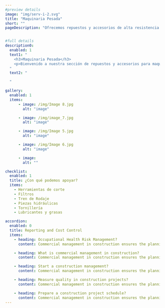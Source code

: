 ```yaml
---
#preview details
image: "img/serv-i-2.svg"
title: "Maquinaria Pesada"
short: ""
pageDescription: "Ofrecemos repuestos y accesorios de alta resistencia para maquinaria pesada. Desde herramientas de corte hasta lubricantes, mantenemos tus equipos en óptimo funcionamiento. ¡Garantizamos eficiencia y seguridad en cada pieza! Explora y mantén tu negocio en movimiento."


#full details
description0:
  enabled: 1
  text1: "
    <h3>Maquinaria Pesada</h3>
    <p>Bienvenido a nuestra sección de repuestos y accesorios para maquinaria pesada. Sabemos lo crucial que es mantener tus equipos en funcionamiento, por lo que ofrecemos una amplia gama de piezas y componentes de alta resistencia. Desde elementos de desgaste hasta componentes mecánicos, tenemos lo necesario para mantener tus máquinas trabajando de manera eficiente y segura. Nuestros repuestos están diseñados para soportar las condiciones más exigentes y prolongar la vida útil de tu maquinaria. Explora nuestra selección y confía en nosotros para mantener tu negocio en movimiento</p>
  "
  text2: "

  "

gallery: 
  enabled: 1
  items:
      - image: /img/Image 8.jpg
        alt: "image"

      - image: /img/image_7.jpg
        alt: "image"

      - image: /img/Image 5.jpg
        alt: "image"

      - image: /img/Image 6.jpg
        alt: "image"

      - image: 
        alt: ""          

checklist:
  enabled: 1
  title: ¿Con qué podemos apoyar?
  items:
    - Herramientas de corte
    - Filtros
    - Tren de Rodaje
    - Piezas hidráulicas
    - Tornillería
    - Lubricantes y grasas

accordion:
  enabled: 0
  title: Reporting and Cost Control
  items:
    - heading: Occupational Health Risk Management?
      content: Commercial management in construction ensures the planning, execution, and coordination of a construction project from the start to finish. These are often for specific projects such as building or renovation projects that are sold or leased.

    - heading: What is commercial management in construction?
      content: Commercial management in construction ensures the planning, execution, and coordination of a construction project from the start to finish. These are often for specific projects such as building or renovation projects that are sold or leased.

    - heading: Start a construction management?
      content: Commercial management in construction ensures the planning, execution, and coordination of a construction project from the start to finish. These are often for specific projects such as building or renovation projects that are sold or leased.

    - heading: Measure quality in construction projects?
      content: Commercial management in construction ensures the planning, execution, and coordination of a construction project from the start to finish. These are often for specific projects such as building or renovation projects that are sold or leased.

    - heading: Prepare a construction project schedule?
      content: Commercial management in construction ensures the planning, execution, and coordination of a construction project from the start to finish. These are often for specific projects such as building or renovation projects that are sold or leased.
---
```

